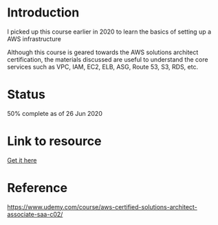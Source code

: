 # Introduction

I picked up this course earlier in 2020 to learn the basics of setting up a AWS infrastructure

Although this course is geared towards the AWS solutions architect certification, the materials discussed are useful to understand the core services such as VPC, IAM, EC2, ELB, ASG, Route 53, S3, RDS, etc.

# Status

50% complete as of 26 Jun 2020

# Link to resource

[Get it here](https://docs.google.com/document/d/1KOOeiMIjx_zzzS39tfTn-Bk7ULof8UIG9DmLeBpomOQ/edit?usp=sharing)

# Reference

https://www.udemy.com/course/aws-certified-solutions-architect-associate-saa-c02/
